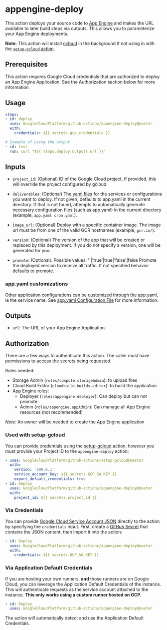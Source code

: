 <!--
Copyright 2020 Google LLC

Licensed under the Apache License, Version 2.0 (the "License");
you may not use this file except in compliance with the License.
You may obtain a copy of the License at

    http://www.apache.org/licenses/LICENSE-2.0

Unless required by applicable law or agreed to in writing, software
distributed under the License is distributed on an "AS IS" BASIS,
WITHOUT WARRANTIES OR CONDITIONS OF ANY KIND, either express or implied.
See the License for the specific language governing permissions and
limitations under the License.
-->
# appengine-deploy

This action deploys your source code to [App Engine][gae] and makes the URL
available to later build steps via outputs. This allows you to parameterize your
App Engine deployments.

**Note:** This action will install [gcloud](https://cloud.google.com/sdk) in the
background if not using in with the [`setup-gcloud` action](../setup-gcloud/README.md).

## Prerequisites

This action requires Google Cloud credentials that are authorized to deploy an
App Engine Application. See the Authorization section below for more information.

## Usage

```yaml
steps:
- id: deploy
  uses: GoogleCloudPlatform/github-actions/appengine-deploy@master
  with:
    credentials: ${{ secrets.gcp_credentials }}

# Example of using the output
- id: test
  run: curl "${{ steps.deploy.outputs.url }}"
```

## Inputs

- `project_id`: (Optional) ID of the Google Cloud project. If provided, this
  will override the project configured by gcloud.

- `deliverables`: (Optional) The [yaml files](https://cloud.google.com/appengine/docs/standard/nodejs/configuration-files#optional_configuration_files)
  for the services or configurations you want to deploy. If not given, defaults
  to app.yaml in the current directory. If that is not found, attempts to
  automatically generate necessary configuration files (such as app.yaml) in
  the current directory (example, `app.yaml cron.yaml`).

- `image_url`: (Optional) Deploy with a specific container image. The image url
  must be from one of the valid GCR hostnames (example, `gcr.io/`).

- `version`: (Optional) The version of the app that will be created or replaced
  by this deployment. If you do not specify a version, one will be generated for
  you.

- `promote`: (Optional). Possible values: ''|'true'|true|'false'|false Promote the deployed version to receive all traffic. If not specified behavior defaults to promote.

### app.yaml customizations

Other application configurations can be customized through the app.yaml, ie the
service name. See [app.yaml Configuration File](https://cloud.google.com/appengine/docs/standard/nodejs/config/appref)
for more information.

## Outputs

- `url`: The URL of your App Engine Application.

## Authorization

There are a few ways to authenticate this action. The caller must have
permissions to access the secrets being requested.

Roles needed:

- Storage Admin (`roles/compute.storageAdmin`): to upload files
- Cloud Build Editor (`cloudbuild.builds.editor`): to build the application
- App Engine roles:
  - Deployer (`roles/appengine.deployer`): Can deploy but can not promote
  - Admin (`roles/appengine.appAdmin`): Can manage all App Engine resources (not recommended)

*Note:* An owner will be needed to create the App Engine application

### Used with setup-gcloud

You can provide credentials using the [setup-gcloud][setup-gcloud] action,
however you must provide your Project ID to the `appengine-deploy` action:

```yaml
- uses: GoogleCloudPlatform/github-actions/setup-gcloud@master
  with:
    version: '290.0.1'
    service_account_key: ${{ secrets.GCP_SA_KEY }}
    export_default_credentials: true
- id: Deploy
  uses: GoogleCloudPlatform/github-actions/appengine-deploy@master
  with:
    project_id: ${{ secrets.project_id }}
```

### Via Credentials

You can provide [Google Cloud Service Account JSON][sa] directly to the action
by specifying the `credentials` input. First, create a [GitHub
Secret][gh-secret] that contains the JSON content, then import it into the
action:

```yaml
- id: Deploy
  uses: GoogleCloudPlatform/github-actions/appengine-deploy@master
  with:
    credentials: ${{ secrets.GCP_SA_KEY }}
```

### Via Application Default Credentials

If you are hosting your own runners, **and** those runners are on Google Cloud,
you can leverage the Application Default Credentials of the instance. This will
authenticate requests as the service account attached to the instance. **This
only works using a custom runner hosted on GCP.**

```yaml
- id: Deploy
  uses: GoogleCloudPlatform/github-actions/appengine-deploy@master
```

The action will automatically detect and use the Application Default
Credentials.

[gae]: https://cloud.google.com/appengine
[sm]: https://cloud.google.com/secret-manager
[sa]: https://cloud.google.com/iam/docs/creating-managing-service-accounts
[gh-runners]: https://help.github.com/en/actions/hosting-your-own-runners/about-self-hosted-runners
[gh-secret]: https://help.github.com/en/actions/configuring-and-managing-workflows/creating-and-storing-encrypted-secrets
[setup-gcloud]: ../setup-gcloud
